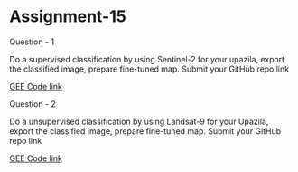 # Assignment-15

Question - 1

Do a supervised classification by using Sentinel-2 for your upazila, export the classified image, prepare fine-tuned map. Submit your GitHub repo link

[GEE Code link](https://code.earthengine.google.com/50244a2b6f6c6ced40f9df00a53887bb)

Question - 2

Do a unsupervised classification by using Landsat-9 for your Upazila, export the classified image, prepare fine-tuned map. Submit your GitHub repo link

[GEE Code link ](https://code.earthengine.google.com/24f7c767403c7a84d294723ea83d5346)
